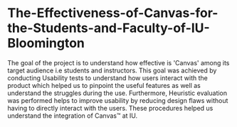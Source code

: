 # The-Effectiveness-of-Canvas-for-the-Students-and-Faculty-of-IU-Bloomington

The goal of the project is to understand how effective is 'Canvas' among its target audience i.e students and instructors. This goal was achieved by conducting Usability tests to understand how users interact with the product which helped us to pinpoint the useful features as well as understand the struggles during the use. Furthermore, Heuristic evaluation was performed helps to improve usability by reducing design flaws without having to directly interact with the users. These procedures helped us understand the integration of Canvas™ at IU.
